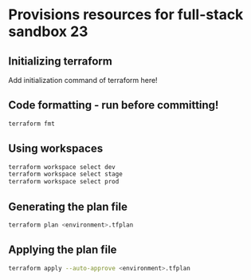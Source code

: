 # Provisions resources for full-stack sandbox 23

## Initializing terraform

Add initialization command of terraform here!

## Code formatting - run before committing!

```bash
terraform fmt
```

## Using workspaces

```bash
terraform workspace select dev
terraform workspace select stage
terraform workspace select prod
```

## Generating the plan file

```bash
terraform plan <environment>.tfplan
```

## Applying the plan file

```bash
terraform apply --auto-approve <environment>.tfplan
```